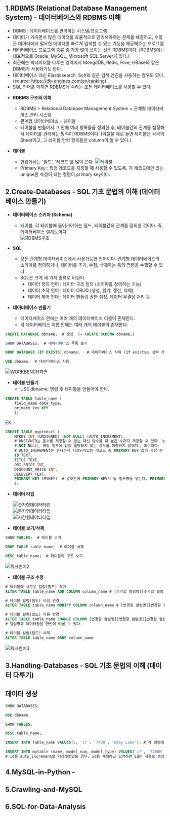 1.RDBMS (Relational Database Management System) - 데이터베이스와 RDBMS 이해
----------------------------
- DBMS : 데이터베이스를 관리하는 시스템/프로그램
- 데이터가 커지면서 많은 데이터를 효율적으로 관리해야하는 문제를 해결하고, 수많은 데이터에서 필요한 데이터만 빠르게 검색할 수 있는 기능을 제공해주는 프로그램
- 데이터베이스 프로그램 종류 중 가장 많이 쓰이는 것은 RDBMS이다. (RDBMS에는 대표적으로 Oracle, MySQL, Microsoft SQL Server가 있다.)
- 최근에는 빅데이터를 다루는 영역에서 MongoDB, Redis, Hive, HBase와 같은 DBMS가 사용되기도 한다.  
- 데이터베이스 대신 Elasticsearch, Solr와 같은 검색 엔진을 사용하는 경우도 있다.  
(source: https://db-engines.com/en/ranking)  
- SQL 언어를 익히면 RDBMS에 속하는 모든 데이터베이스를 사용할 수 있다.

* **RDBMS 구조의 이해**
  - RDBMS = Relational Database Management System = 관계형 데이터베이스 관리 시스템
  - 관계형 데이터베이스 = 테이블
  - 테이블을 만들어서 그 안에 여러 항목들을 정의한 후, 테이블간의 관계를 설정해서 데이터를 관리하는 방식이 RDBMS이다. (엑셀을 예로 들면 테이블은 각각의 Sheet이고, 그 테이블 안의 항목들은 column이 될 수 있다.)  

* **테이블**
  - 현업에서는 '필드', '레코드'를 많이 쓴다.
![테이블](https://user-images.githubusercontent.com/58073455/73455942-548e2f00-43b4-11ea-95d3-03583e5ee3ab.png)
  - Primary Key : 특정 레코드를 지칭할 때 사용할 수 있도록, 각 레코드에만 있는 unique한 속성이 되는 컬럼이 primary key이다.
  

2.Create-Databases  - SQL 기초 문법의 이해 (데이터베이스 만들기)
----------------------------
* **데이터베이스 스키마 (Schema)**
  - 테이블, 각 테이블에 들어가야하는 필드, 테이블간의 관계를 정의한 것이다. 즉, 데이터베이스 설계도이다.  
![RDBMS구조](https://user-images.githubusercontent.com/58073455/73455432-6ae7bb00-43b3-11ea-95e6-0a5a70be0550.png)  

* **SQL**
  - 모든 관계형 데이터베이스에서 사용가능한 언어이다. 관계형 데이터베이스의 스키마를 정의하거나, 데이터를 추가, 수정, 삭제하는 등의 명령을 수행할 수 있다.
  - SQL은 크게 세 가지 종류로 나뉜다.
    - 데이터 정의 언어 : 데이터 구조 정의 (스키마를 정의하는 기능)
    - 데이터 조작 언어 : 데이터 CRUD (생성, 읽기, 갱신, 삭제)
    - 데이터 제어 언어 : 데이터 핸들링 권한 설정, 데이터 무결성 처리 등

* **데이터베이스 만들기**
  - 데이터베이스 안에는 여러 개의 데이터베이스 이름이 존재한다.
  - 각 데이터베이스 이름 안에는 여러 개의 테이블이 존재한다.  
  
~~~sql
CREATE DATABASE dbname;  # 생성  (= CREATE SCHEMA dbname;)  
~~~~  

~~~sql
SHOW DATABASES;  # 데이터베이스 목록 보기  
~~~~  

~~~sql
DROP DATABASE (IF EXISTS) dbname;   # 데이터베이스 삭제 (if exists는 생략 가능)   
~~~~  

~~~sql
USE dbname;  # 데이터베이스 사용  
~~~~  

  ![WORKBENCH화면](https://user-images.githubusercontent.com/58073455/73460812-712e6500-43bc-11ea-8208-7a8facfa6eb6.PNG)  
  
* **테이블 만들기**
  - USE dbname; 명령 후 테이블을 만들어야 한다.

~~~sql
CREATE TABLE table_name (
    field_name data_type, 
    primary_key KEY
    );
~~~    
 
 EX.
~~~sql
CREATE TABLE myproduct (
    MYKEY INT (UNSIGNED) (NOT NULL) (AUTO_INCREMENT),
    # UNSIGNED는 음수를 저장할 수 없는 대신 양수를 더 높은 수까지 저장할 수 있다. 보통 PRIMARY KEY가 되는 필드는 UNSIGNED인 경우가 많다.
    # NOT NULL는 해당 필드에 값이 할당되지 않는 경우를 허락하지 않겠다는 의미이다.
    # AUTO_INCREMENT는 현재까지 저장되어있는 레코드 중 PRIMARY KEY 값이 가장 큰 것에 1을 더하는 것을 의미한다. (새로운 레코드가 들어왔을 때, 자동으로 PRIMARY KEY 값을 지정해주기 위함이다.)
    ID TEXT,
    TITLE TEXT,
    ORI_PRICE INT,
    DISCOUNT_PRICE INT,
    DELEVERY TEXT,
    PRIMARY KEY (MYKEY)  # 괄호안에 PRIMARY KEY가 될 필드명을 넣는다. PRIMARY KEY는 NULL값이 들어가면 안된다.
    );
~~~~  

* **데이터 타입**  
  
  ![숫자형데이터타입](https://user-images.githubusercontent.com/58073455/73470547-67602e00-43cb-11ea-8405-02c55d568d69.png)  
  ![문자형데이터타입](https://user-images.githubusercontent.com/58073455/73470586-73e48680-43cb-11ea-86c3-1ba10625668d.png)  
  ![시간형데이터타입](https://user-images.githubusercontent.com/58073455/73470613-7c3cc180-43cb-11ea-9b9c-4cff254b9b2e.png)  
  

* **테이블 보기/삭제**

~~~sql
SHOW TABLES;  # 테이블 보기
~~~  

~~~sql
DROP TABLE table_name;  # 테이블 삭제
~~~  

~~~sql
DESC table_name;  # 테이블의 구조 보기
~~~~  

![워크벤치2](https://user-images.githubusercontent.com/58073455/73472780-ef940280-43ce-11ea-9275-1d1fd8688b63.PNG)


* **테이블 구조 수정**

~~~sql
# 테이블에 새로운 컬럼(필드) 추가
ALTER TABLE table_name ADD COLUMN column_name # [추가할 컬럼명][추가할 컬럼 데이터형]
~~~

~~~sql
# 테이블 컬럼(필드) 타입 변경
ALTER TABLE table_name MODIFY COLUMN column_name # [변경할 컬럼명][변경할 컬럼 데이터형]
~~~

~~~sql
# 테이블 컬럼(필드) 이름 변경
ALTER TABLE table_name CHANGE COLUMN [변경할 컬럼명][변경할 컬럼명][변경할 컬럼 데이터형]
# 컬럼명과 데이터형을 한번에 바꿀 수 있다.
~~~

~~~sql
# 테이블 컬럼(필드) 삭제
ALTER TABLE table_name DROP column_name
~~~

![워크벤치3](https://user-images.githubusercontent.com/58073455/73475114-13594780-43d3-11ea-89aa-d5f13bcb92b1.PNG)


3.Handling-Databases  - SQL 기초 문법의 이해 (데이터 다루기)
----------------------------
## 데이터 생성
~~~sql
SHOW DATABASES;

USE dbname;

SHOW TABLES;

DESC table_name;

INSERT INTO table_name VALUES(1, 'i7', '7700', 'Kaby Lake'); # 각 컬럼에 들어갈 value 입력

INSERT INTO mytable (name, model_num, model_type) VALUES('i7', '7700K', 'Kaby Lake');
# id를 auto_increment로 지정해놓았을 경우, id를 제외하고 입력하면 id는 저절로 생성됨
~~~


4.MySQL-in-Python -   
----------------------------



5.Crawling-and-MySQL  
----------------------------



6.SQL-for-Data-Analysis  
----------------------------


